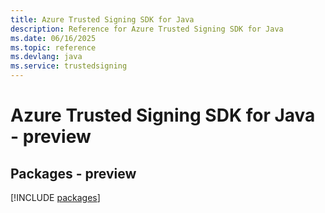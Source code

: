 ```yaml
---
title: Azure Trusted Signing SDK for Java
description: Reference for Azure Trusted Signing SDK for Java
ms.date: 06/16/2025
ms.topic: reference
ms.devlang: java
ms.service: trustedsigning
---
```

# Azure Trusted Signing SDK for Java - preview
## Packages - preview
[!INCLUDE [packages](trusted-signing-index.md)]